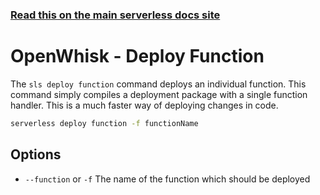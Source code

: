 <!--
title: Serverless Framework Commands - Apache OpenWhisk - Deploy Function
menuText: Deploy Function
menuOrder: 5
description: Deploy your Apache OpenWhisk functions quickly
layout: Doc
-->

<!-- DOCS-SITE-LINK:START automatically generated  -->
### [Read this on the main serverless docs site](https://www.serverless.com/framework/docs/providers/openwhisk/cli-reference/deploy-function)
<!-- DOCS-SITE-LINK:END -->

# OpenWhisk - Deploy Function

The `sls deploy function` command deploys an individual function.  This command simply compiles a deployment package with a single function handler. This is a much faster way of deploying changes in code.

```bash
serverless deploy function -f functionName
```

## Options
- `--function` or `-f` The name of the function which should be deployed

